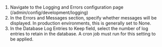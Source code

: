 1. Navigate to the Logging and Errors configuration page (/admin/config/development/logging)
2. In the Errors and Messages section, specify whether messages will be displayed. In production environments, this is generally set to None.
3. In the Database Log Entries to Keep field, select the number of log entries to retain in the database. A cron job must run for this setting to be applied.